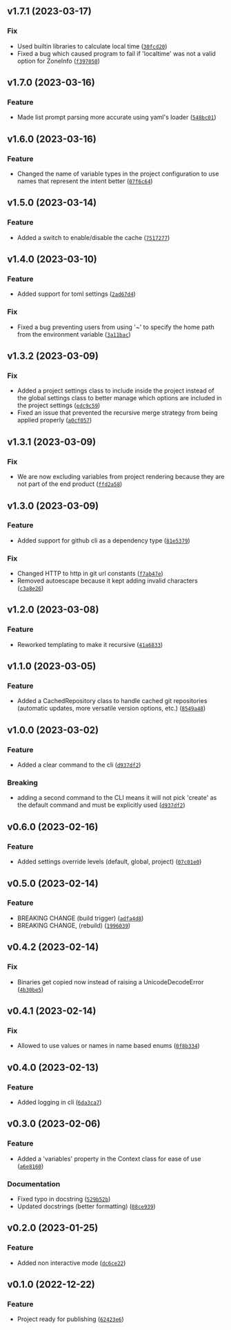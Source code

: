 <!--next-version-placeholder-->

## v1.7.1 (2023-03-17)
### Fix
* Used builtin libraries to calculate local time ([`30fcd20`](https://github.com/alexisbeaulieu97/SuperTemplater/commit/30fcd20aa3deb0f45ac09f7c14e00761f8ac7a71))
* Fixed a bug which caused program to fail if 'localtime' was not a valid option for ZoneInfo ([`f397050`](https://github.com/alexisbeaulieu97/SuperTemplater/commit/f3970506ac21123df6fd4881b170187b85a35512))

## v1.7.0 (2023-03-16)
### Feature
* Made list prompt parsing more accurate using yaml's loader ([`548bc01`](https://github.com/alexisbeaulieu97/SuperTemplater/commit/548bc017751ceeee6c1eb686eebcca35f330109a))

## v1.6.0 (2023-03-16)
### Feature
* Changed the name of variable types in the project configuration to use names that represent the intent better ([`07f6c64`](https://github.com/alexisbeaulieu97/SuperTemplater/commit/07f6c648435b0b34a4f25d08c31ffdb0739470cc))

## v1.5.0 (2023-03-14)
### Feature
* Added a switch to enable/disable the cache ([`7517277`](https://github.com/alexisbeaulieu97/SuperTemplater/commit/751727775ac2c5ee4e202315762b3f7f1b31ec43))

## v1.4.0 (2023-03-10)
### Feature
* Added support for toml settings ([`2ad67d4`](https://github.com/alexisbeaulieu97/SuperTemplater/commit/2ad67d497aefa501465e0518a23134157b3987e5))

### Fix
* Fixed a bug preventing users from using '~' to specify the home path from the environment variable ([`3a11bac`](https://github.com/alexisbeaulieu97/SuperTemplater/commit/3a11baced69c46dcc15955badc614a8bd47543d5))

## v1.3.2 (2023-03-09)
### Fix
* Added a project settings class to include inside the project instead of the global settings class to better manage which options are included in the project settings ([`edc9c59`](https://github.com/alexisbeaulieu97/SuperTemplater/commit/edc9c5967ceb03c403b8d1ca9ac5073c783632d7))
* Fixed an issue that prevented the recursive merge strategy from being applied properly ([`a0cf057`](https://github.com/alexisbeaulieu97/SuperTemplater/commit/a0cf0573f4b83759eb252dee2c5aeb62cc1cc7d0))

## v1.3.1 (2023-03-09)
### Fix
* We are now excluding variables from project rendering because they are not part of the end product ([`ffd2a58`](https://github.com/alexisbeaulieu97/SuperTemplater/commit/ffd2a58365a41c923a8ddc919b077bea568c6cdc))

## v1.3.0 (2023-03-09)
### Feature
* Added support for github cli as a dependency type ([`81e5379`](https://github.com/alexisbeaulieu97/SuperTemplater/commit/81e5379de9cc94cbfe480b6571f13a561eb7551a))

### Fix
* Changed HTTP to http in git url constants ([`f7ab47e`](https://github.com/alexisbeaulieu97/SuperTemplater/commit/f7ab47ef081d323ba6b41cbeb634ccf96ea317e2))
* Removed autoescape because it kept adding invalid characters ([`c3a8e26`](https://github.com/alexisbeaulieu97/SuperTemplater/commit/c3a8e26f2380790f72eb4f7519739a17de5cde49))

## v1.2.0 (2023-03-08)
### Feature
* Reworked templating to make it recursive ([`41a6833`](https://github.com/alexisbeaulieu97/SuperTemplater/commit/41a683308ac4a561a07f158254afeb9f29cc4b04))

## v1.1.0 (2023-03-05)
### Feature
* Added a CachedRepository class to handle cached git repositories (automatic updates, more versatile version options, etc.) ([`8549a48`](https://github.com/alexisbeaulieu97/SuperTemplater/commit/8549a483b61b8daa0d0cc93c229064cee3d6c8b2))

## v1.0.0 (2023-03-02)
### Feature
* Added a clear command to the cli ([`d937df2`](https://github.com/alexisbeaulieu97/SuperTemplater/commit/d937df28bf6c0fc48d5ee75d2981aa6e108df9a2))

### Breaking
* adding a second command to the CLI means it will not pick 'create' as the default command and must be explicitly used  ([`d937df2`](https://github.com/alexisbeaulieu97/SuperTemplater/commit/d937df28bf6c0fc48d5ee75d2981aa6e108df9a2))

## v0.6.0 (2023-02-16)
### Feature
* Added settings override levels (default, global, project) ([`07c01e0`](https://github.com/alexisbeaulieu97/SuperTemplater/commit/07c01e0a259139486348d5254aeb688b3f43b74a))

## v0.5.0 (2023-02-14)
### Feature
* BREAKING CHANGE (build trigger) ([`adfa4d8`](https://github.com/alexisbeaulieu97/SuperTemplater/commit/adfa4d88dffa61e9529890cbebfdf0030429c588))
* BREAKING CHANGE, (rebuild) ([`1996039`](https://github.com/alexisbeaulieu97/SuperTemplater/commit/1996039211846ddd1720c30ffab68a1354b8764b))

## v0.4.2 (2023-02-14)
### Fix
* Binaries get copied now instead of raising a UnicodeDecodeError ([`4b30be5`](https://github.com/alexisbeaulieu97/SuperTemplater/commit/4b30be5da76e856208b31baad1aeb2b538802f0b))

## v0.4.1 (2023-02-14)
### Fix
* Allowed to use values or names in name based enums ([`0f8b334`](https://github.com/alexisbeaulieu97/SuperTemplater/commit/0f8b3348246e25532828241add1944c24a5145c0))

## v0.4.0 (2023-02-13)
### Feature
* Added logging in cli ([`6da3ca7`](https://github.com/alexisbeaulieu97/SuperTemplater/commit/6da3ca733bfa62b5771bc4e19de9d71c10b2cb8e))

## v0.3.0 (2023-02-06)
### Feature
* Added a 'variables' property in the Context class for ease of use ([`a6e8160`](https://github.com/alexisbeaulieu97/SuperTemplater/commit/a6e81600da49fe1c347ad2c3123ac16e5bc0e060))

### Documentation
* Fixed typo in docstring ([`529b52b`](https://github.com/alexisbeaulieu97/SuperTemplater/commit/529b52b539a476f7fcff9fa90c53c8d17da9b97a))
* Updated docstrings (better formatting) ([`08ce939`](https://github.com/alexisbeaulieu97/SuperTemplater/commit/08ce939b73c2982b12016b55a2bd4915024d6e46))

## v0.2.0 (2023-01-25)
### Feature
* Added non interactive mode ([`dc6ce22`](https://github.com/alexisbeaulieu97/SuperTemplater/commit/dc6ce225c5315c13bf7ddd66ea7ab31aee6d8b5e))

## v0.1.0 (2022-12-22)
### Feature
* Project ready for publishing ([`62423e6`](https://github.com/alexisbeaulieu97/SuperTemplater/commit/62423e6bb2547417b3d44827c75fd3a7c183d2b2))